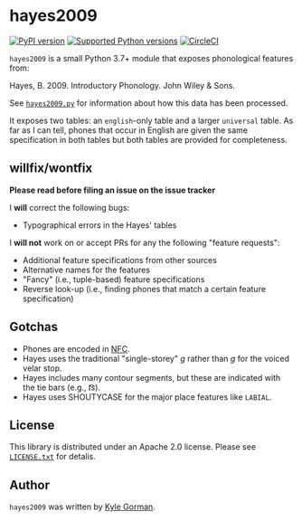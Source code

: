 hayes2009
=========

[![PyPI
version](https://badge.fury.io/py/hayes2009.svg)](https://pypi.org/project/hayes2009)
[![Supported Python
versions](https://img.shields.io/pypi/pyversions/hayes2009.svg)](https://pypi.org/project/hayes2009)
[![CircleCI](https://circleci.com/gh/kylebgorman/hayes2009/tree/master.svg?style=svg)](https://circleci.com/gh/kylebgorman/hayes2009/tree/master)

`hayes2009` is a small Python 3.7+ module that exposes phonological features
from:

Hayes, B. 2009. Introductory Phonology. John Wiley & Sons.

See [`hayes2009.py`](hayes2009.py) for information about how this data has been
processed.

It exposes two tables: an `english`-only table and a larger `universal` table.
As far as I can tell, phones that occur in English are given the same
specification in both tables but both tables are provided for completeness.

willfix/wontfix
---------------

**Please read before filing an issue on the issue tracker**

I **will** correct the following bugs:

-   Typographical errors in the Hayes' tables

I **will not** work on or accept PRs for any the following "feature requests":

-   Additional feature specifications from other sources
-   Alternative names for the features
-   "Fancy" (i.e., tuple-based) feature specifications
-   Reverse look-up (i.e., finding phones that match a certain feature
    specification)

Gotchas
-------

-   Phones are encoded in
    [NFC](https://en.wikipedia.org/wiki/Unicode_equivalence#Normal_forms).
-   Hayes uses the traditional "single-storey" *ɡ* rather than *g* for the
    voiced velar stop.
-   Hayes includes many contour segments, but these are indicated with the tie
    bars (e.g., *t͡s*).
-   Hayes uses SHOUTYCASE for the major place features like `LABIAL`.

License
-------

This library is distributed under an Apache 2.0 license. Please see
[`LICENSE.txt`](LICENSE.txt) for detalis.

Author
------

`hayes2009` was written by [Kyle Gorman](kylebgorman@gmail.com).
